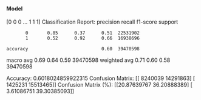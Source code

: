#### Model
[0 0 0 ... 1 1 1]
Classification Report:
              precision    recall  f1-score   support

           0       0.85      0.37      0.51  22531902
           1       0.52      0.92      0.66  16938696

    accuracy                           0.60  39470598
   macro avg       0.69      0.64      0.59  39470598
weighted avg       0.71      0.60      0.58  39470598

Accuracy: 0.6018024859922315
Confusion Matrix:
[[ 8240039 14291863]
 [ 1425231 15513465]]
Confusion Matrix (%):
[[20.87639767 36.20888389]
 [ 3.61086751 39.30385093]]
